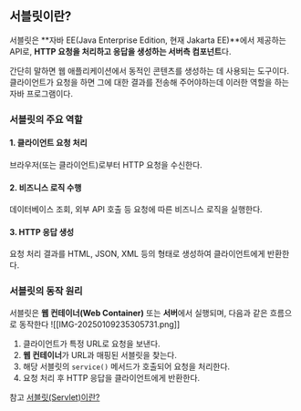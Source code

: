 ## 서블릿이란?
서블릿은 **자바 EE(Java Enterprise Edition, 현재 Jakarta EE)**에서 제공하는 API로, **HTTP 요청을 처리하고 응답을 생성하는 서버측 컴포넌트**다.

간단히 말하면 웹 애플리케이션에서 동적인 콘텐츠를 생성하는 데 사용되는 도구이다.
클라이언트가 요청을 하면 그에 대한 결과를 전송해 주어야하는데 이러한 역할을 하는 자바 프로그램이다.

### 서블릿의 주요 역할
#### 1. 클라이언트 요청 처리
브라우저(또는 클라이언트)로부터 HTTP 요청을 수신한다.

#### 2. 비즈니스 로직 수행
데이터베이스 조회, 외부 API 호출 등 요청에 따른 비즈니스 로직을 실행한다.

#### 3. HTTP 응답 생성
요청 처리 결과를 HTML, JSON, XML 등의 형태로 생성하여 클라이언트에게 반환한다.

### 서블릿의 동작 원리
서블릿은 **웹 컨테이너(Web Container)** 또는 **서버**에서 실행되며, 다음과 같은 흐름으로 동작한다
![[IMG-20250109235305731.png]]

1. 클라이언트가 특정 URL로 요청을 보낸다.
2. **웹 컨테이너**가 URL과 매핑된 서블릿을 찾는다.
3. 해당 서블릿의 `service()` 메서드가 호출되어 요청을 처리한다.
4. 요청 처리 후 HTTP 응답을 클라이언트에게 반환한다.




참고
[서블릿(Servlet)이란?](https://mangkyu.tistory.com/14)